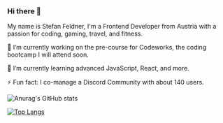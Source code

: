 ### Hi there 👋

My name is Stefan Feldner, I'm a Frontend Developer from Austria with a passion for coding, gaming, travel, and fitness.

🔭 I’m currently working on the pre-course for Codeworks, the coding bootcamp I will attend soon.

🌱 I’m currently learning advanced JavaScript, React, and more.

⚡ Fun fact: I co-manage a Discord Community with about 140 users.

![Anurag's GitHub stats](https://github-readme-stats.vercel.app/api?username=stefanfeldner&show_icons=true&theme=dark)

[![Top Langs](https://github-readme-stats.vercel.app/api/top-langs/?username=stefanfeldner&layout=compact)](https://github.com/anuraghazra/github-readme-stats)
